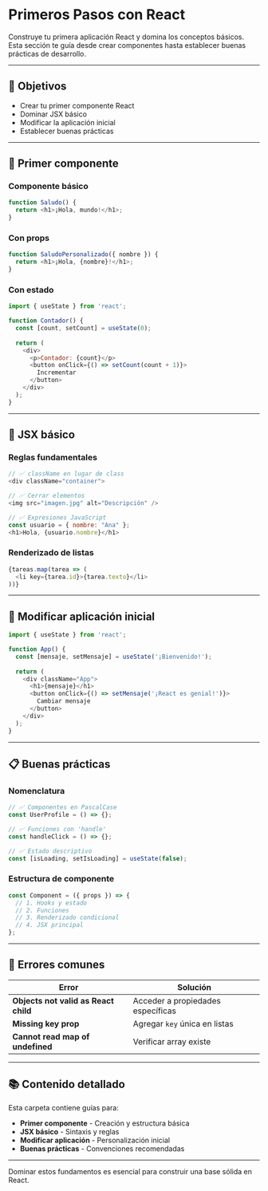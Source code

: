 # Primeros Pasos con React

Construye tu primera aplicación React y domina los conceptos básicos. Esta sección te guía desde crear componentes hasta establecer buenas prácticas de desarrollo.

---

## 🎯 Objetivos

- Crear tu primer componente React
- Dominar JSX básico
- Modificar la aplicación inicial
- Establecer buenas prácticas

---

## 🧩 Primer componente

### Componente básico

```javascript
function Saludo() {
  return <h1>¡Hola, mundo!</h1>;
}
```

### Con props

```javascript
function SaludoPersonalizado({ nombre }) {
  return <h1>¡Hola, {nombre}!</h1>;
}
```

### Con estado

```javascript
import { useState } from 'react';

function Contador() {
  const [count, setCount] = useState(0);
  
  return (
    <div>
      <p>Contador: {count}</p>
      <button onClick={() => setCount(count + 1)}>
        Incrementar
      </button>
    </div>
  );
}
```

---

## 📝 JSX básico

### Reglas fundamentales

```javascript
// ✅ className en lugar de class
<div className="container">

// ✅ Cerrar elementos
<img src="imagen.jpg" alt="Descripción" />

// ✅ Expresiones JavaScript
const usuario = { nombre: "Ana" };
<h1>Hola, {usuario.nombre}</h1>
```

### Renderizado de listas

```javascript
{tareas.map(tarea => (
  <li key={tarea.id}>{tarea.texto}</li>
))}
```

---

## 🔧 Modificar aplicación inicial

```javascript
import { useState } from 'react';

function App() {
  const [mensaje, setMensaje] = useState('¡Bienvenido!');
  
  return (
    <div className="App">
      <h1>{mensaje}</h1>
      <button onClick={() => setMensaje('¡React es genial!')}>
        Cambiar mensaje
      </button>
    </div>
  );
}
```

---

## 📋 Buenas prácticas

### Nomenclatura

```javascript
// ✅ Componentes en PascalCase
const UserProfile = () => {};

// ✅ Funciones con 'handle'
const handleClick = () => {};

// ✅ Estado descriptivo
const [isLoading, setIsLoading] = useState(false);
```

### Estructura de componente

```javascript
const Component = ({ props }) => {
  // 1. Hooks y estado
  // 2. Funciones
  // 3. Renderizado condicional
  // 4. JSX principal
};
```

---

## 🐛 Errores comunes

| Error                                | Solución                          |
| ------------------------------------ | --------------------------------- |
| **Objects not valid as React child** | Acceder a propiedades específicas |
| **Missing key prop**                 | Agregar `key` única en listas     |
| **Cannot read map of undefined**     | Verificar array existe            |

---

## 📚 Contenido detallado

Esta carpeta contiene guías para:

- **Primer componente** - Creación y estructura básica
- **JSX básico** - Sintaxis y reglas
- **Modificar aplicación** - Personalización inicial
- **Buenas prácticas** - Convenciones recomendadas

---

Dominar estos fundamentos es esencial para construir una base sólida en React.
